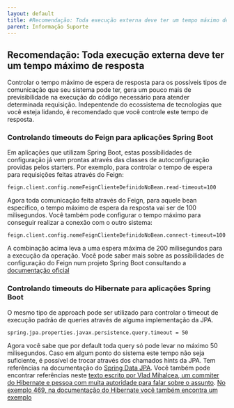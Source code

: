 ```yaml
---
layout: default
title: #Recomendação: Toda execução externa deve ter um tempo máximo de resposta 
parent: Informação Suporte
---
```

## Recomendação: Toda execução externa deve ter um tempo máximo de resposta

Controlar o tempo máximo de espera de resposta para os possíveis tipos de comunicação que seu sistema pode ter, gera um pouco mais de previsibilidade na execução do código necessário para atender determinada requisição. Indepentende do ecossistema de tecnologias que você esteja lidando, é recomendado que você controle este tempo de resposta. 

### Controlando timeouts do Feign para aplicações Spring Boot

Em aplicações que utilizam Spring Boot, estas possibilidades de configuração já vem prontas através das classes de autoconfiguração providas pelos starters. Por exemplo, para controlar o tempo de espera para requisições feitas através do Feign:

```
feign.client.config.nomeFeignClienteDefinidoNoBean.read-timeout=100
```
Agora toda comunicação feita através do Feign, para aquele bean específico, o tempo máximo de espera da resposta vai ser de 100 milisegundos. Você também pode configurar o tempo máximo para conseguir realizar a conexão com o outro sistema:

```
feign.client.config.nomeFeignClienteDefinidoNoBean.connect-timeout=100
```

A combinação acima leva a uma espera máxima de 200 milisegundos para a execução da operação. Você pode saber mais sobre as possibilidades de configuração do Feign num projeto Spring Boot consultando a [documentação oficial](https://docs.spring.io/spring-cloud-openfeign/docs/2.2.4.RELEASE/reference/html/appendix.html)

### Controlando timeouts do Hibernate para aplicações Spring Boot

O mesmo tipo de approach pode ser utilizado para controlar o timeout de execução padrão de queries através de alguma implementação da JPA. 

```
spring.jpa.properties.javax.persistence.query.timeout = 50
```
Agora você sabe que por default toda query só pode levar no máximo 50 milisegundos. Caso em algum ponto do sistema este tempo não seja suficiente, é possível de trocar através dos chamados hints da JPA. Tem referências na documentação do [Spring Data JPA](https://docs.spring.io/spring-data/jpa/docs/current/reference/html/#jpa.query-hints). Você também pode encontrar referências neste [texto escrito por Vlad Mihalcea, um commiter do Hibernate e pessoa com muita autoridade para falar sobre o assunto](https://vladmihalcea.com/jpa-hibernate-query-hints/). [No exemplo 469, na documentação do Hibernate você também encontra um exemplo](https://docs.jboss.org/hibernate/orm/5.2/userguide/html_single/Hibernate_User_Guide.html#jpql-api)


